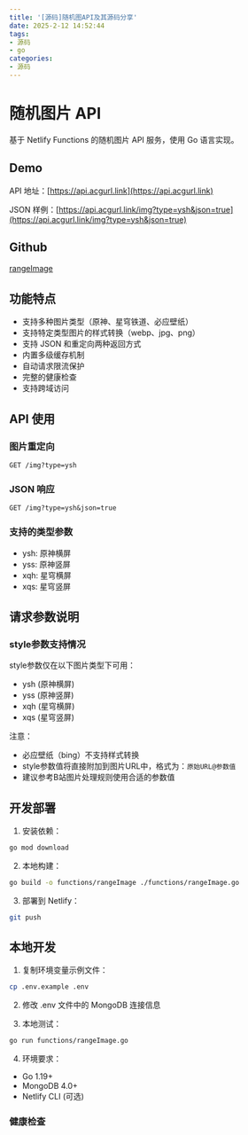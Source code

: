 ```yaml
---
title: '[源码]随机图API及其源码分享'
date: 2025-2-12 14:52:44
tags:
- 源码
- go
categories:
- 源码
---
```

# 随机图片 API

基于 Netlify Functions 的随机图片 API 服务，使用 Go 语言实现。

## Demo

API 地址：[https://api.acgurl.link](https://api.acgurl.link)

JSON 样例：[https://api.acgurl.link/img?type=ysh&json=true](https://api.acgurl.link/img?type=ysh&json=true)

## Github

[rangeImage](https://github.com/acgurl/rangeImage)

## 功能特点

- 支持多种图片类型（原神、星穹铁道、必应壁纸）
- 支持特定类型图片的样式转换（webp、jpg、png）
- 支持 JSON 和重定向两种返回方式
- 内置多级缓存机制
- 自动请求限流保护
- 完整的健康检查
- 支持跨域访问

## API 使用

### 图片重定向

```
GET /img?type=ysh
```

### JSON 响应

```
GET /img?type=ysh&json=true
```

### 支持的类型参数

- ysh: 原神横屏
- yss: 原神竖屏
- xqh: 星穹横屏
- xqs: 星穹竖屏

## 请求参数说明

### style参数支持情况

style参数仅在以下图片类型下可用：
- ysh (原神横屏)
- yss (原神竖屏)
- xqh (星穹横屏)
- xqs (星穹竖屏)

注意：
- 必应壁纸（bing）不支持样式转换
- style参数值将直接附加到图片URL中，格式为：`原始URL@参数值`
- 建议参考B站图片处理规则使用合适的参数值

## 开发部署

1. 安装依赖：
```bash
go mod download
```

2. 本地构建：
```bash
go build -o functions/rangeImage ./functions/rangeImage.go
```

3. 部署到 Netlify：
```bash
git push
```

## 本地开发

1. 复制环境变量示例文件：
```bash
cp .env.example .env
```

2. 修改 .env 文件中的 MongoDB 连接信息

3. 本地测试：
```bash
go run functions/rangeImage.go
```

4. 环境要求：
- Go 1.19+
- MongoDB 4.0+
- Netlify CLI (可选)

### 健康检查

[def]: https://api.acgurl.link/
[randomImageAPI]: https://github.com/acgurl/rangeImage